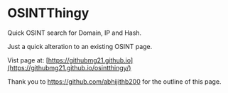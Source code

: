 # OSINTThingy
Quick OSINT search for Domain, IP and Hash. 

Just a quick alteration to an existing OSINT page. 

Vist page at: [https://githubmg21.github.io](https://githubmg21.github.io/osintthingy/)

Thank you to https://github.com/abhijithb200 for the outline of this page. 
